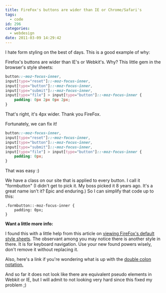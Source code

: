```yaml
---
title: FireFox's buttons are wider than IE or Chrome/Safari's
tags:
  - code
id: 296
categories:
  - webdesign
date: 2011-03-09 14:29:42
---
```


I hate form styling on the best of days. This is a good example of why:

Firefox's buttons are wider than IE's or Webkit's. Why? This little gem in the browser's style sheets:

```css
button::-moz-focus-inner,
input[type="reset"]::-moz-focus-inner,
input[type="button"]::-moz-focus-inner,
input[type="submit"]::-moz-focus-inner,
input[type="file"] > input[type="button"]::-moz-focus-inner {
    padding: 0px 2px 0px 2px;
}
```

That's right, it's 4px wider. Thank you FireFox.

Fortunately, we can fix it!

```css
button::-moz-focus-inner,
input[type="reset"]::-moz-focus-inner,
input[type="button"]::-moz-focus-inner,
input[type="submit"]::-moz-focus-inner,
input[type="file"] > input[type="button"]::-moz-focus-inner {
    padding: 0px;
}
```

That was easy :)

We have a class on our site that is applied to every button. I call it "formbutton" (I didn't get to pick it. My boss picked it 8 years ago. It's a great name isn't it? Epic and enduring.) So I can simplify that code up to this:

```
.formbutton::-moz-focus-inner {
    padding: 0px;
}
```

**Want a little more info:**

I found this with a little help from this article on [viewing FireFox's default style sheets](http://www.oppenheim.com.au/2008/07/06/how-to-view-firefoxs-default-internal-css-stylesheet/). The observant among you may notice there is another style in there. It is for keyboard navigation. Use your new found powers wisely, don't remove it without replacing it.

Also, here's a link if you're wondering what is up with the [double colon notation.](http://www.evotech.net/blog/2007/05/after-v-after-what-is-double-colon-notation/)

And so far it does not look like there are equivalent pseudo elements in Webkit or IE, but I will admit to not looking very hard since this fixed my problem ;)
